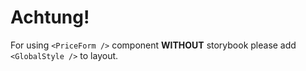 # Achtung!

For using `<PriceForm />` component **WITHOUT** storybook please add `<GlobalStyle />` to layout.